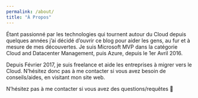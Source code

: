 ```yaml
---
permalink: /about/
title: "À Propos"
---
```


Étant passionné par les technologies qui tournent autour du Cloud depuis quelques années j’ai décidé d’ouvrir ce blog pour aider les gens, au fur et à mesure de mes découvertes. Je suis Microsoft MVP dans la catégorie Cloud and Datacenter Management, puis Azure, depuis le 1er Avril 2016.

Depuis Février 2017, je suis freelance et aide les entreprises à migrer vers le Cloud. N’hésitez donc pas à me contacter si vous avez besoin de conseils/aides, en visitant mon site web.

N’hésitez pas à me contacter si vous avez des questions/requêtes 🙂